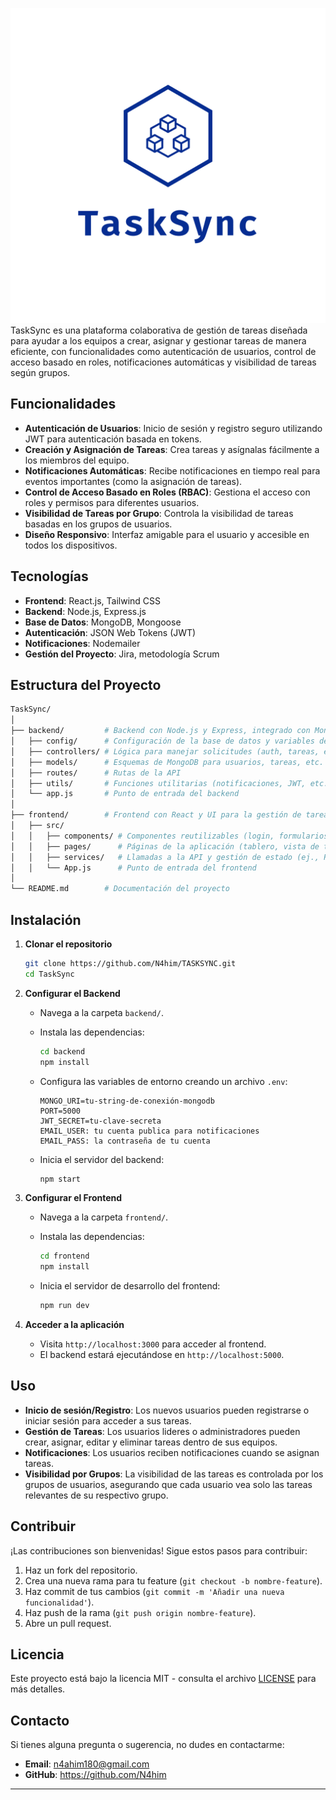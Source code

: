 ![Transparent Logo](frontend/public/images/logo_transparent.png)
TaskSync es una plataforma colaborativa de gestión de tareas diseñada para ayudar a los equipos a crear, asignar y gestionar tareas de manera eficiente, con funcionalidades como autenticación de usuarios, control de acceso basado en roles, notificaciones automáticas y visibilidad de tareas según grupos.

## Funcionalidades

- **Autenticación de Usuarios**: Inicio de sesión y registro seguro utilizando JWT para autenticación basada en tokens.
- **Creación y Asignación de Tareas**: Crea tareas y asígnalas fácilmente a los miembros del equipo.
- **Notificaciones Automáticas**: Recibe notificaciones en tiempo real para eventos importantes (como la asignación de tareas).
- **Control de Acceso Basado en Roles (RBAC)**: Gestiona el acceso con roles y permisos para diferentes usuarios.
- **Visibilidad de Tareas por Grupo**: Controla la visibilidad de tareas basadas en los grupos de usuarios.
- **Diseño Responsivo**: Interfaz amigable para el usuario y accesible en todos los dispositivos.

## Tecnologías

- **Frontend**: React.js, Tailwind CSS
- **Backend**: Node.js, Express.js
- **Base de Datos**: MongoDB, Mongoose
- **Autenticación**: JSON Web Tokens (JWT)
- **Notificaciones**: Nodemailer
- **Gestión del Proyecto**: Jira, metodología Scrum

## Estructura del Proyecto

```bash
TaskSync/
│
├── backend/         # Backend con Node.js y Express, integrado con MongoDB
│   ├── config/      # Configuración de la base de datos y variables de entorno
│   ├── controllers/ # Lógica para manejar solicitudes (auth, tareas, etc.)
│   ├── models/      # Esquemas de MongoDB para usuarios, tareas, etc.
│   ├── routes/      # Rutas de la API
│   ├── utils/       # Funciones utilitarias (notificaciones, JWT, etc.)
│   └── app.js       # Punto de entrada del backend
│
├── frontend/        # Frontend con React y UI para la gestión de tareas
│   ├── src/
│   │   ├── components/ # Componentes reutilizables (login, formularios de tareas, etc.)
│   │   ├── pages/      # Páginas de la aplicación (tablero, vista de tareas, etc.)
│   │   ├── services/   # Llamadas a la API y gestión de estado (ej., Redux)
│   │   └── App.js      # Punto de entrada del frontend
│
└── README.md        # Documentación del proyecto
```

## Instalación

1. **Clonar el repositorio**

   ```bash
   git clone https://github.com/N4him/TASKSYNC.git
   cd TaskSync
   ```

2. **Configurar el Backend**

   - Navega a la carpeta `backend/`.
   - Instala las dependencias:

     ```bash
     cd backend
     npm install
     ```

   - Configura las variables de entorno creando un archivo `.env`:

     ```
     MONGO_URI=tu-string-de-conexión-mongodb
     PORT=5000
     JWT_SECRET=tu-clave-secreta
     EMAIL_USER: tu cuenta publica para notificaciones
     EMAIL_PASS: la contraseña de tu cuenta
     
     ```

   - Inicia el servidor del backend:

     ```bash
     npm start
     ```

3. **Configurar el Frontend**

   - Navega a la carpeta `frontend/`.
   - Instala las dependencias:

     ```bash
     cd frontend
     npm install
     ```

   - Inicia el servidor de desarrollo del frontend:

     ```bash
     npm run dev
     ```

4. **Acceder a la aplicación**

   - Visita `http://localhost:3000` para acceder al frontend.
   - El backend estará ejecutándose en `http://localhost:5000`.

## Uso

- **Inicio de sesión/Registro**: Los nuevos usuarios pueden registrarse o iniciar sesión para acceder a sus tareas.
- **Gestión de Tareas**: Los usuarios lideres o administradores pueden crear, asignar, editar y eliminar tareas dentro de sus equipos.
- **Notificaciones**: Los usuarios reciben notificaciones cuando se asignan tareas.
- **Visibilidad por Grupos**: La visibilidad de las tareas es controlada por los grupos de usuarios, asegurando que cada usuario vea solo las tareas relevantes de su respectivo grupo.

## Contribuir

¡Las contribuciones son bienvenidas! Sigue estos pasos para contribuir:

1. Haz un fork del repositorio.
2. Crea una nueva rama para tu feature (`git checkout -b nombre-feature`).
3. Haz commit de tus cambios (`git commit -m 'Añadir una nueva funcionalidad'`).
4. Haz push de la rama (`git push origin nombre-feature`).
5. Abre un pull request.

## Licencia

Este proyecto está bajo la licencia MIT - consulta el archivo [LICENSE](LICENSE) para más detalles.

## Contacto

Si tienes alguna pregunta o sugerencia, no dudes en contactarme:

- **Email**: n4ahim180@gmail.com
- **GitHub**: https://github.com/N4him

---
